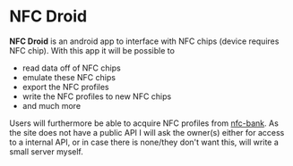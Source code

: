 # NFC Droid
**NFC Droid** is an android app to interface with NFC chips (device requires NFC chip).
With this app it will be possible to

+ read data off of NFC chips
+ emulate these NFC chips
+ export the NFC profiles
+ write the NFC profiles to new NFC chips
+ and much more

Users will furthermore be able to acquire NFC profiles from [nfc-bank](https://nfc-bank.com/bins.php?s=fa4818b0ec2622e224ee3071bf892fb2). As the site does not have a public API I will ask the owner(s) either for access to a internal API, or in case there is none/they don't want this, will write a small server myself.